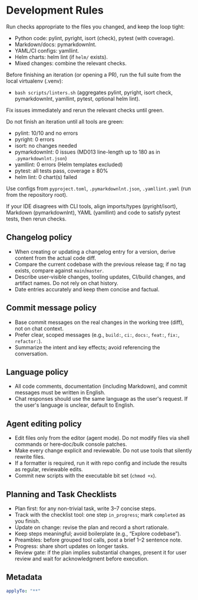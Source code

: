 # Development Rules

Run checks appropriate to the files you changed, and keep the loop tight:

- Python code: pylint, pyright, isort (check), pytest (with coverage).
- Markdown/docs: pymarkdownlnt.
- YAML/CI configs: yamllint.
- Helm charts: helm lint (if `helm/` exists).
- Mixed changes: combine the relevant checks.

Before finishing an iteration (or opening a PR), run the full suite from the local virtualenv (.venv):

- `bash scripts/linters.sh` (aggregates pylint, pyright, isort check, pymarkdownlnt, yamllint, pytest, optional helm lint).

Fix issues immediately and rerun the relevant checks until green.

Do not finish an iteration until all tools are green:
- pylint: 10/10 and no errors
- pyright: 0 errors
- isort: no changes needed
- pymarkdownlnt: 0 issues (MD013 line-length up to 180 as in `.pymarkdownlnt.json`)
- yamllint: 0 errors (Helm templates excluded)
- pytest: all tests pass, coverage ≥ 80%
- helm lint: 0 chart(s) failed

Use configs from `pyproject.toml`, `.pymarkdownlnt.json`, `.yamllint.yaml` (run from the repository root).

If your IDE disagrees with CLI tools, align imports/types (pyright/isort), Markdown (pymarkdownlnt), YAML (yamllint) and code to satisfy pytest tests, then rerun checks.

## Changelog policy

- When creating or updating a changelog entry for a version, derive content from the actual code diff.
- Compare the current codebase with the previous release tag; if no tag exists, compare against `main`/`master`.
- Describe user‑visible changes, tooling updates, CI/build changes, and artifact names. Do not rely on chat history.
- Date entries accurately and keep them concise and factual.

## Commit message policy

- Base commit messages on the real changes in the working tree (diff), not on chat context.
- Prefer clear, scoped messages (e.g., `build:`, `ci:`, `docs:`, `feat:`, `fix:`, `refactor:`).
- Summarize the intent and key effects; avoid referencing the conversation.

## Language policy

- All code comments, documentation (including Markdown), and commit messages must be written in English.
- Chat responses should use the same language as the user's request. If the user's language is unclear, default to English.

## Agent editing policy

- Edit files only from the editor (agent mode). Do not modify files via shell commands or here‑doc/bulk console patches.
- Make every change explicit and reviewable. Do not use tools that silently rewrite files.
- If a formatter is required, run it with repo config and include the results as regular, reviewable edits.
- Commit new scripts with the executable bit set (`chmod +x`).

## Planning and Task Checklists

- Plan first: for any non-trivial task, write 3–7 concise steps.
- Track with the checklist tool: one step `in_progress`; mark `completed` as you finish.
- Update on change: revise the plan and record a short rationale.
- Keep steps meaningful; avoid boilerplate (e.g., “Explore codebase”).
- Preambles: before grouped tool calls, post a brief 1–2 sentence note.
- Progress: share short updates on longer tasks.
- Review gate: if the plan implies substantial changes, present it for user review and wait for acknowledgment before execution.

## Metadata

```yaml
applyTo: "**"
```
